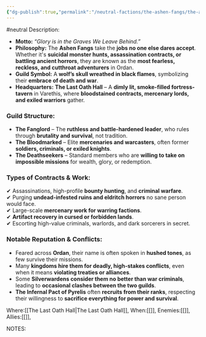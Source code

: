 ```yaml
---
{"dg-publish":true,"permalink":"/neutral-factions/the-ashen-fangs/the-ashen-fangs/"}
---
```


#neutral 
Description:
- **Motto:** _“Glory is in the Graves We Leave Behind.”_
- **Philosophy:** The **Ashen Fangs** take the **jobs no one else dares accept**. Whether it's **suicidal monster hunts, assassination contracts, or battling ancient horrors**, they are known as the **most fearless, reckless, and cutthroat adventurers** in Ordan.
- **Guild Symbol:** A **wolf’s skull wreathed in black flames**, symbolizing their **embrace of death and war**.
- **Headquarters:** **The Last Oath Hall** – A **dimly lit, smoke-filled fortress-tavern** in Varethis, where **bloodstained contracts, mercenary lords, and exiled warriors** gather.

### **Guild Structure:**

- **The Fanglord** – The **ruthless and battle-hardened leader**, who rules through **brutality and survival**, not tradition.
- **The Bloodmarked** – Elite **mercenaries and warcasters**, often former **soldiers, criminals, or exiled knights**.
- **The Deathseekers** – Standard members who are **willing to take on impossible missions** for wealth, glory, or redemption.

### **Types of Contracts & Work:**

✔ Assassinations, high-profile **bounty hunting**, and **criminal warfare**.  
✔ Purging **undead-infested ruins and eldritch horrors** no sane person would face.  
✔ Large-scale **mercenary work for warring factions**.  
✔ **Artifact recovery in cursed or forbidden lands**.  
✔ Escorting high-value criminals, warlords, and dark sorcerers in secret.

### **Notable Reputation & Conflicts:**

- Feared across **Ordan**, their name is often spoken in **hushed tones**, as few survive their missions.
- Many **kingdoms hire them for deadly, high-stakes conflicts**, even when it means **violating treaties or alliances**.
- Some **Silverwardens consider them no better than war criminals**, leading to **occasional clashes between the two guilds**.
- **The Infernal Pact of Pyrelis** often **recruits from their ranks**, respecting their willingness to **sacrifice everything for power and survival**.

Where:[[The Last Oath Hall\|The Last Oath Hall]],
When:[[]],
Enemies:[[]],
Allies:[[]],


NOTES: